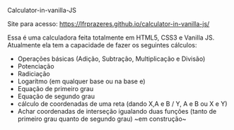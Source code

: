 Calculator-in-vanilla-JS

Site para acesso: https://lfrprazeres.github.io/calculator-in-vanilla-js/

Essa é uma calculadora feita totalmente em HTML5, CSS3 e Vanilla JS.
Atualmente ela tem a capacidade de fazer os seguintes cálculos:
  - Operações básicas (Adição, Subtração, Multiplicação e Divisão)
  - Potenciação
  - Radiciação
  - Logarítmo (em qualquer base ou na base e)
  - Equação de primeiro grau 
  - Equação de segundo grau
  - cálculo de coordenadas de uma reta (dando X,A e B / Y, A e B ou X e Y)
  - Achar coordenadas de interseção igualando duas funções (tanto de primeiro grau quanto de segundo grau) ~em construção~
